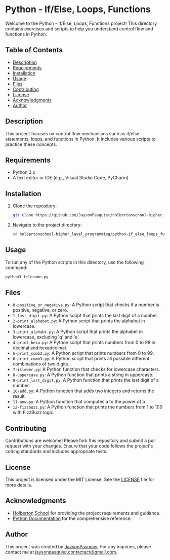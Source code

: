 # Python - If/Else, Loops, Functions

Welcome to the Python - If/Else, Loops, Functions project! This directory contains exercises and scripts to help you understand control flow and functions in Python.

## Table of Contents
- [Description](#description)
- [Requirements](#requirements)
- [Installation](#installation)
- [Usage](#usage)
- [Files](#files)
- [Contributing](#contributing)
- [License](#license)
- [Acknowledgments](#acknowledgments)
- [Author](#author)

## Description
This project focuses on control flow mechanisms such as if/else statements, loops, and functions in Python. It includes various scripts to practice these concepts.

## Requirements
- Python 3.x
- A text editor or IDE (e.g., Visual Studio Code, PyCharm)

## Installation
1. Clone the repository:
    ```bash
    git clone https://github.com/JaysonPasquier/holbertonschool-higher_level_programming.git
    ```
2. Navigate to the project directory:
    ```bash
    cd holbertonschool-higher_level_programming/python-if_else_loops_functions
    ```

## Usage
To run any of the Python scripts in this directory, use the following command:
```bash
python3 filename.py
```

## Files
- `0-positive_or_negative.py`: A Python script that checks if a number is positive, negative, or zero.
- `1-last_digit.py`: A Python script that prints the last digit of a number.
- `2-print_alphabet.py`: A Python script that prints the alphabet in lowercase.
- `3-print_alphabt.py`: A Python script that prints the alphabet in lowercase, excluding 'q' and 'e'.
- `4-print_hexa.py`: A Python script that prints numbers from 0 to 98 in decimal and hexadecimal.
- `5-print_comb2.py`: A Python script that prints numbers from 0 to 99.
- `6-print_comb3.py`: A Python script that prints all possible different combinations of two digits.
- `7-islower.py`: A Python function that checks for lowercase characters.
- `8-uppercase.py`: A Python function that prints a string in uppercase.
- `9-print_last_digit.py`: A Python function that prints the last digit of a number.
- `10-add.py`: A Python function that adds two integers and returns the result.
- `11-pow.py`: A Python function that computes a to the power of b.
- `12-fizzbuzz.py`: A Python function that prints the numbers from 1 to 100 with FizzBuzz logic.

## Contributing
Contributions are welcome! Please fork this repository and submit a pull request with your changes. Ensure that your code follows the project's coding standards and includes appropriate tests.

## License
This project is licensed under the MIT License. See the [LICENSE](../LICENSE) file for more details.

## Acknowledgments
- [Holberton School](https://www.holbertonschool.com/) for providing the project requirements and guidance.
- [Python Documentation](https://docs.python.org/3/) for the comprehensive reference.

## Author
This project was created by [JaysonPasquier](https://github.com/JaysonPasquier).
For any inquiries, please contact me at jaysonpasquier.contactact@gmail.com.
